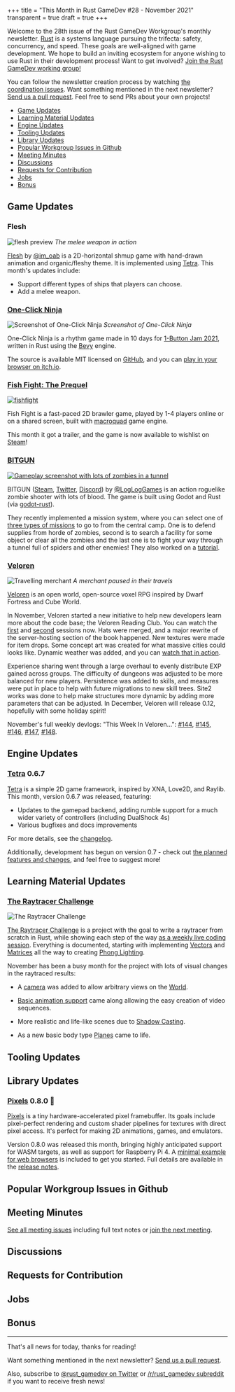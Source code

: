 +++
title = "This Month in Rust GameDev #28 - November 2021"
transparent = true
draft = true
+++

<!-- no toc -->

<!-- Check the post with markdownlint-->

Welcome to the 28th issue of the Rust GameDev Workgroup's
monthly newsletter.
[Rust] is a systems language pursuing the trifecta:
safety, concurrency, and speed.
These goals are well-aligned with game development.
We hope to build an inviting ecosystem for anyone wishing
to use Rust in their development process!
Want to get involved? [Join the Rust GameDev working group!][join]

You can follow the newsletter creation process
by watching [the coordination issues][coordination].
Want something mentioned in the next newsletter?
[Send us a pull request][pr].
Feel free to send PRs about your own projects!

[Rust]: https://rust-lang.org
[join]: https://github.com/rust-gamedev/wg#join-the-fun
[pr]: https://github.com/rust-gamedev/rust-gamedev.github.io
[coordination]: https://github.com/rust-gamedev/rust-gamedev.github.io/issues?q=label%3Acoordination
[Rust]: https://rust-lang.org
[join]: https://github.com/rust-gamedev/wg#join-the-fun

- [Game Updates](#game-updates)
- [Learning Material Updates](#learning-material-updates)
- [Engine Updates](#engine-updates)
- [Tooling Updates](#tooling-updates)
- [Library Updates](#library-updates)
- [Popular Workgroup Issues in Github](#popular-workgroup-issues-in-github)
- [Meeting Minutes](#meeting-minutes)
- [Discussions](#discussions)
- [Requests for Contribution](#requests-for-contribution)
- [Jobs](#jobs)
- [Bonus](#bonus)

<!--
Ideal section structure is:

```
### [Title]

![image/GIF description](image link)
_image caption_

A paragraph or two with a summary and [useful links].

_Discussions:
[/r/rust](https://reddit.com/r/rust/todo),
[twitter](https://twitter.com/todo/status/123456)_

[Title]: https://first.link
[useful links]: https://other.link
```

If needed, a section can be split into subsections with a "------" delimiter.
-->

## Game Updates

### Flesh

![flesh preview](flesh.gif)
_The melee weapon in action_

[Flesh] by [@im_oab] is a 2D-horizontal shmup game with hand-drawn animation and
organic/fleshy theme. It is implemented using [Tetra]. This month's updates
include:

- Support different types of ships that players can choose.
- Add a melee weapon.

[Flesh]: https://store.steampowered.com/app/1660850/Flesh/
[@im_oab]: https://twitter.com/im_oab
[Tetra]: https://github.com/17cupsofcoffee/tetra

### [One-Click Ninja]

![Screenshot of One-Click Ninja](one-click-ninja.png)
_Screenshot of One-Click Ninja_

One-Click Ninja is a rhythm game made in 10 days for [1-Button Jam 2021],
written in Rust using the [Bevy] engine.

The source is available MIT licensed on [GitHub][One-Click Ninja], and
you can [play in your browser on itch.io][One-Click Ninja itch.io].

[One-Click Ninja]: https://github.com/fluffysquirrels/one-click-ninja
[One-Click Ninja itch.io]: https://fluffysquirrels.itch.io/one-click-ninja
[1-Button Jam 2021]: https://itch.io/jam/1-button-jam-2021
[Bevy]: https://bevyengine.org

### [Fish Fight: The Prequel][fishfight-steam]

[![fishfight](fishfight.gif)][fishfight-steam]

Fish Fight is a fast-paced 2D brawler game, played by 1-4 players online
or on a shared screen, built with [macroquad] game engine.

This month it got a trailer, and the game is now available to
wishlist on [Steam][fishfight-steam]!

[macroquad]: https://github.com/not-fl3/macroquad
[fishfight-github]: https://github.com/FishFight/FishFightThePrequel
[fishfight-steam]: https://store.steampowered.com/app/1771640/Fish_Fight_The_Prequel/

### [BITGUN][bitgun-steam]

[![Gameplay screenshot with lots of zombies in a tunnel](bitgun-zombies.jpeg)][bitgun-steam]

BITGUN ([Steam][bitgun-steam], [Twitter][bitgun-twitter],
[Discord][bitgun-discord]) by [@LogLogGames][bitgun-twitter] is an action
roguelike zombie shooter with lots of blood. The game is built using Godot
and Rust (via [godot-rust][bitgun-godot-rust]).

They recently implemented a mission system, where you can select one of
[three types of missions][bitgun-missions] to go to from the central camp.
One is to defend supplies from horde of zombies, second is to search
a facility for some object or clear all the zombies and the last one
is to fight your way through a tunnel full of spiders and other enemies!
They also worked on a [tutorial][bitgun-tutorial].

[bitgun-steam]: https://store.steampowered.com/app/1673940/BITGUN/
[bitgun-twitter]: https://twitter.com/logloggames
[bitgun-discord]: https://discord.gg/XrGZQkq
[bitgun-godot-rust]: https://godot-rust.github.io/
[bitgun-missions]: https://twitter.com/LogLogGames/status/1464009563976392713?s=20
[bitgun-tutorial]: https://twitter.com/LogLogGames/status/1461898845810348033?s=20

### [Veloren][veloren]

![Travelling merchant](veloren.jpg)
_A merchant paused in their travels_

[Veloren][veloren] is an open world, open-source voxel RPG inspired by Dwarf
Fortress and Cube World.

In November, Veloren started a new initiative to help new developers learn more
about the code base; the Veloren Reading Club. You can watch the
[first][veloren-reading-club-1] and [second][veloren-reading-club-2] sessions
now. Hats were merged, and  a major rewrite of the server-hosting section of the
book happened. New textures were made for item drops. Some concept art was
created for what massive cities could looks like. Dynamic weather was added, and
you can [watch that in action][veloren-rain-storm].

Experience sharing went through a large overhaul to evenly distribute EXP gained
across groups. The difficulty of dungeons was adjusted to be more balanced for
new players. Persistence was added to skills, and measures were put in place to
help with future migrations to new skill trees. Site2 works was done to help
make structures more dynamic by adding more parameters that can be adjusted. In
December, Veloren will release 0.12, hopefully with some holiday spirit!

November's full weekly devlogs: "This Week In Veloren...":
[#144][veloren-144],
[#145][veloren-145],
[#146][veloren-146],
[#147][veloren-147],
[#148][veloren-148].

[veloren]: https://veloren.net
[veloren-144]: https://veloren.net/devblog-144
[veloren-145]: https://veloren.net/devblog-145
[veloren-146]: https://veloren.net/devblog-146
[veloren-147]: https://veloren.net/devblog-147
[veloren-148]: https://veloren.net/devblog-148
[veloren-reading-club-1]: https://www.youtube.com/watch?v=DpXwYEe_LWo
[veloren-reading-club-2]: https://www.youtube.com/watch?v=n8XayRvVBEs
[veloren-rain-storm]: https://www.youtube.com/watch?v=MZwfaohynvc

## Engine Updates

### [Tetra] 0.6.7

[Tetra] is a simple 2D game framework, inspired by XNA, Love2D, and Raylib. This
month, version 0.6.7 was released, featuring:

- Updates to the gamepad backend, adding rumble support for a much wider variety
  of controllers (including DualShock 4s)
- Various bugfixes and docs improvements

For more details, see the [changelog][tetra-changelog].

Additionally, development has begun on version 0.7 - check out
[the planned features and changes][tetra-07], and feel free to suggest more!

[Tetra]: https://github.com/17cupsofcoffee/tetra
[tetra-changelog]: https://github.com/17cupsofcoffee/tetra/blob/main/CHANGELOG.md
[tetra-07]: https://github.com/17cupsofcoffee/tetra/issues/297

## Learning Material Updates

### [The Raytracer Challenge][raytracer-challenge-github]

![The Raytracer Challenge](the-raytracer-challenge.jpg)

[The Raytracer Challenge][raytracer-challenge-github] is a project with the goal
to write a raytracer from scratch in Rust, while showing each step of the way
[as a weekly live coding session][raytracer-challenge-playlist]. Everything is
documented, starting with implementing [Vectors][raytracer-challenge-vector] and
[Matrices][raytracer-challenge-matrix] all the way to creating [Phong
Lighting][raytracer-challenge-phong].

November has been a busy month for the project with lots of visual changes in the
raytraced results:

- A [camera][raytracer-challenge-camera] was added to allow arbitrary views on
  the [World][raytracer-challenge-world].

- [Basic animation support][raytracer-challenge-animation] came along allowing
  the easy creation of video sequences.

- More realistic and life-like scenes due to [Shadow
  Casting][raytracer-challenge-shadows].

- As a new basic body type [Planes][raytracer-challenge-planes] came to life.

[raytracer-challenge-github]: https://github.com/jakobwesthoff/the_ray_tracer_challenge_in_rust
[raytracer-challenge-playlist]: https://www.youtube.com/playlist?list=PLy68GuC77sUTyOUvDhVboQoOlHoa4XrSO
[raytracer-challenge-vector]: https://youtu.be/xGEDQXBMdV4
[raytracer-challenge-matrix]: https://youtu.be/RYALPW0pJr4
[raytracer-challenge-phong]: https://youtu.be/HSgS_NQob2I
[raytracer-challenge-camera]: https://youtu.be/izzp4xZfcHI
[raytracer-challenge-world]: https://youtu.be/1l54RUGigtk
[raytracer-challenge-animation]: https://youtu.be/3LinpB7ns60
[raytracer-challenge-shadows]: https://youtu.be/agqAUa1qgGo
[raytracer-challenge-planes]: https://youtu.be/4y1aRPiH9Ko

## Tooling Updates

## Library Updates

### [Pixels] 0.8.0 👾

[Pixels] is a tiny hardware-accelerated pixel framebuffer. Its goals include
pixel-perfect rendering and custom shader pipelines for textures with direct
pixel access. It's perfect for making 2D animations, games, and emulators.

Version 0.8.0 was released this month, bringing highly anticipated support for
WASM targets, as well as support for Raspberry Pi 4. A [minimal example for web
browsers][pixels-web] is included to get you started. Full details are available
in the [release notes][pixels-changelog].

[pixels]: https://github.com/parasyte/pixels
[pixels-changelog]: https://github.com/parasyte/pixels/releases/tag/0.8.0
[pixels-web]: https://github.com/parasyte/pixels/tree/0.8.0/examples/minimal-web

## Popular Workgroup Issues in Github

<!-- Up to 10 links to interesting issues -->

## Meeting Minutes

<!-- Up to 10 most important notes + a link to the full details -->

[See all meeting issues][label_meeting] including full text notes
or [join the next meeting][join].

[label_meeting]: https://github.com/rust-gamedev/wg/issues?q=label%3Ameeting

## Discussions

<!-- Links to handpicked reddit/twitter/urlo/etc threads that provide
useful information -->

## Requests for Contribution

<!-- Links to "good first issue"-labels or direct links to specific tasks -->

## Jobs

<!-- An optional section for new jobs related to Rust gamedev -->

## Bonus

<!-- Bonus section to make the newsletter more interesting
and highlight events from the past. -->

------

That's all news for today, thanks for reading!

Want something mentioned in the next newsletter?
[Send us a pull request][pr].

Also, subscribe to [@rust_gamedev on Twitter][@rust_gamedev]
or [/r/rust_gamedev subreddit][/r/rust_gamedev] if you want to receive fresh news!

<!--
TODO: Add real links and un-comment once this post is published
**Discuss this post on**:
[/r/rust_gamedev](TODO),
[Twitter](TODO),
[Discord](https://discord.gg/yNtPTb2).
-->

[/r/rust_gamedev]: https://reddit.com/r/rust_gamedev
[@rust_gamedev]: https://twitter.com/rust_gamedev
[pr]: https://github.com/rust-gamedev/rust-gamedev.github.io
